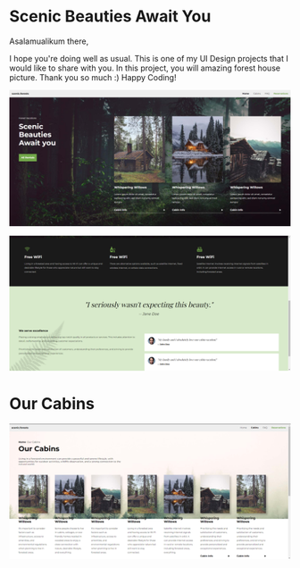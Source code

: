 # Scenic Beauties Await You

Asalamualikum there,

I hope you're doing well as usual. This is one of my UI Design projects that I would like to share with you. In this project, you will amazing forest house picture. Thank you so much :) Happy Coding!

![Alt text](<Screenshot 2023-08-17 105958.png>)

![Alt text](Screenshot-1.png)

# Our Cabins

![Alt text](Screenshot.png)
